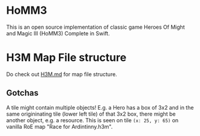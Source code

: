 # HoMM3 
This is an open source implementation of classic game Heroes Of Might and Magic III (HoMM3) Complete in Swift.

# H3M Map File structure
Do check out [H3M.md](H3M.md) for map file structure.

## Gotchas
A tile might contain multiple objects! E.g. a Hero has a box of 3x2 and in the same origininating tile (lower left tile) of that 3x2 box, there might be another object, e.g. a resource. This is seen on tile `(x: 25, y: 65)` on vanilla RoE map "Race for Ardintinny.h3m".
